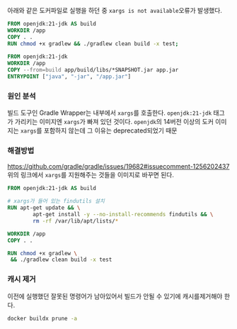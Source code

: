 
아래와 같은 도커파일로 실행을 하던 중 
`xargs is not available`오류가 발생했다.


```dockerfile
FROM openjdk:21-jdk AS build  
WORKDIR /app  
COPY . .  
RUN chmod +x gradlew && ./gradlew clean build -x test;  
  
FROM openjdk:21-jdk  
WORKDIR /app  
COPY --from=build app/build/libs/*SNAPSHOT.jar app.jar  
ENTRYPOINT ["java", "-jar", "/app.jar"]
```

### 원인 분석 
빌드 도구인 Gradle Wrapper는 내부에서 `xargs`를 호출한다.
`openjdk:21-jdk` 태그가 가리키는 이미지엔 `xargs`가 빠져 있던 것이다.
`openjdk`의 14버전 이상의 도커 이미지는 `xargs`를 포함하지 않는데 그 이유는 deprecated되었기 때문


### 해결방법 
https://github.com/gradle/gradle/issues/19682#issuecomment-1256202437
위의 링크에서 `xargs`를 지원해주는 것들을 이미지로 바꾸면 된다.
```dockerfile
FROM openjdk:21-jdk AS build

# xargs가 들어 있는 findutils 설치
RUN apt-get update && \
		apt-get install -y --no-install-recommends findutils && \
		rm -rf /var/lib/apt/lists/*

WORKDIR /app
COPY . .

RUN chmod +x gradlew \
 && ./gradlew clean build -x test
```



### 캐시 제거

이전에 실행했던 잘못된 명령어가 남아있어서 빌드가 안될 수 있기에 
캐시를제거해야 한다.
```bash
docker buildx prune -a
```

